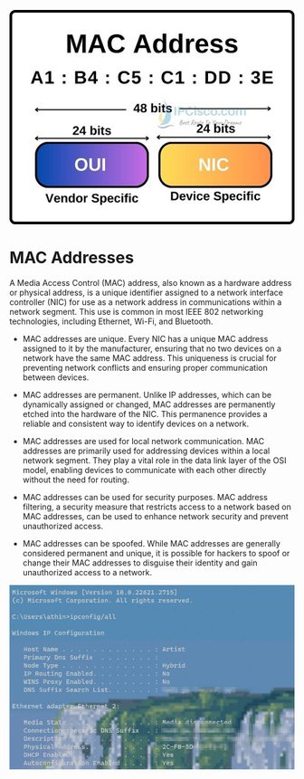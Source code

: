 ![placeholder image](../003/assests/mac_address.jpg)

# MAC Addresses

A Media Access Control (MAC) address, also known as a hardware address or physical address, is a unique identifier assigned to a network interface controller (NIC) for use as a network address in communications within a network segment. This use is common in most IEEE 802 networking technologies, including Ethernet, Wi-Fi, and Bluetooth.

- MAC addresses are unique. Every NIC has a unique MAC address assigned to it by the manufacturer, ensuring that no two devices on a network have the same MAC address. This uniqueness is crucial for preventing network conflicts and ensuring proper communication between devices.

- MAC addresses are permanent. Unlike IP addresses, which can be dynamically assigned or changed, MAC addresses are permanently etched into the hardware of the NIC. This permanence provides a reliable and consistent way to identify devices on a network.

- MAC addresses are used for local network communication. MAC addresses are primarily used for addressing devices within a local network segment. They play a vital role in the data link layer of the OSI model, enabling devices to communicate with each other directly without the need for routing.

- MAC addresses can be used for security purposes. MAC address filtering, a security measure that restricts access to a network based on MAC addresses, can be used to enhance network security and prevent unauthorized access.

- MAC addresses can be spoofed. While MAC addresses are generally considered permanent and unique, it is possible for hackers to spoof or change their MAC addresses to disguise their identity and gain unauthorized access to a network.

![placeholder image2](../003/assests/ipconfig.png)